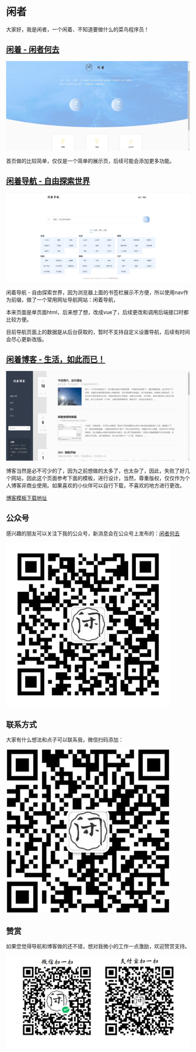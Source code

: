 # 闲者

大家好，我是闲者，一个闲着、不知道要做什么的菜鸟程序员！

## [闲着 - 闲者何去](https://justmyfreedom.com/)

![闲着首页](docfile/闲着首页.png)

首页做的比较简单，仅仅是一个简单的展示页，后续可能会添加更多功能。

## [闲着导航 - 自由探索世界](https://nav.justmyfreedom.com/)

![闲着导航](docfile/闲着导航.png)

闲着导航 - 自由探索世界，因为浏览器上面的书签栏展示不方便，所以使用nav作为前缀，做了一个常用网址导航网站：闲着导航，

本来页面是单页面html，后来想了想，改成vue了，后续更改和调用后端接口时都比较方便。

目前导航页面上的数据是从后台获取的，暂时不支持自定义设置导航，后续有时间会尽心更新改版。

##  [闲着博客 - 生活，如此而已！](https://blog.justmyfreedom.com/)

![闲着博客](docfile/闲着博客.png)

博客当然是必不可少的了，因为之前想做的太多了，也太杂了，因此，失败了好几个网站，因此这个页面参考下面的模板，进行设计，当然，尊重版权，仅仅作为个人博客非商业使用。如果喜欢的小伙伴可以自行下载，不喜欢的地方进行更改。

[博客模板下载地址](https://github.com/EugeneGe/JMF_Blog)

## 公众号

感兴趣的朋友可以关注下我的公众号，新消息会在公众号上发布的：[闲者何去](https://mp.weixin.qq.com/s?__biz=Mzk0MTQzOTIzNw==&mid=2247483804&idx=1&sn=0fb018f1defd2aaf6f04dba35dd0ed29&chksm=c2d321f6f5a4a8e07df0a245ed465a53a7d725ea9695cb160c45f742dbc371d52694686c8035&scene=126&sessionid=1702867566#rd)

![闲者何去公众号](docfile/公众号.jpg)


## 联系方式
大家有什么想法和点子可以联系我，微信扫码添加：

![微信联系](docfile/微信联系.png)

## 赞赏

如果您觉得导航和博客做的还不错，想对我微小的工作一点激励，欢迎赞赏支持。

![微信支付宝捐赠](docfile/微信支付宝捐赠.jpg)
